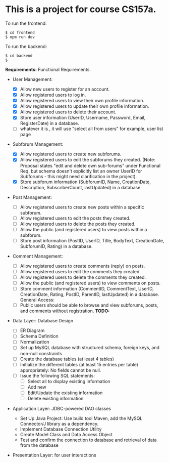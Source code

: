 # This is a project for course CS157a.

To run the frontend: 
```
$ cd frontend
$ npm run dev
```

To run the backend: 
```
$ cd backend
$ 
```
**Requirements:**
Functional Requirements:

- User Management:
    - [x] Allow new users to register for an account.
    - [x] Allow registered users to log in. 
    - [x] Allow registered users to view their own profile information.
    - [x] Allow registered users to update their own profile information.
    - [x] Allow registered users to delete their account.
    - [x] Store user information (UserID, Username, Password, Email, RegisterDate) in a database.
    - [ ] whatever it is , it will use "select all from users" for example, user list page
- Subforum Management:
    - [x] Allow registered users to create new subforums.
    - [x] Allow registered users to edit the subforums they created. (Note: Proposal states "edit and delete own sub-forums" under Functional Req, but schema doesn't explicitly list an owner UserID for Subforums - this might need clarification in the project).
    - [x] Store subforum information (SubforumID, Name, CreationDate, Description, SubscriberCount, lastUpdated) in a database.
- Post Management:
    - [ ] Allow registered users to create new posts within a specific subforum.
    - [ ] Allow registered users to edit the posts they created.
    - [ ] Allow registered users to delete the posts they created.
    - [ ] Allow the public (and registered users) to view posts within a subforum.
    - [ ] Store post information (PostID, UserID, Title, BodyText, CreationDate, SubforumID, Rating) in a database.
- Comment Management:
    - [ ] Allow registered users to create comments (reply) on posts.
    - [ ] Allow registered users to edit the comments they created.
    - [ ] Allow registered users to delete the comments they created.
    - [ ] Allow the public (and registered users) to view comments on posts.
    - [ ] Store comment information (CommentID, CommentText, UserID, CreationDate, Rating, PostID, ParentID, lastUpdated) in a database.
General Access:
    - [ ] Public users should be able to browse and view subforums, posts, and comments without registration.
**TODO:**

- Data Layer: Database Design
    - [ ] ER Diagram
    - [ ] Schema Definition
    - [ ] Normalization
    - [ ] Set up MySQL database with structured schema, foreign keys, and non-null constraints
    - [ ] Create the database tables (at least 4 tables) 
    - [ ] Initialize the different tables (at least 15 entries per table) appropriately: No fields cannot be null.
    - [ ] Issue the following SQL statements:
        - [ ] Select all to display existing information
        - [ ] Add new
        - [ ] Edit/Update the existing information
        - [ ] Delete existing information

- Application Layer: JDBC-powered DAO classes
    * Set Up Java Project: Use build tool Maven, add the MySQL Connector/J library as a dependency.
    * Implement Database Connection Utility
    * Create Model Class and Data Access Object
    * Test and confirm the connection to database and retrieval of data from the database

- Presentation Layer: for user interactions
